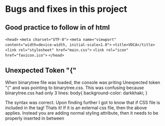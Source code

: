 # Bugs and fixes in this project 

## Good practice to follow in <head> of html

`<head>`
	`<meta charset="UTF-8">`
	`<meta name="viewport" content="width=device-width, initial-scale=1.0">`
	`<title>VDCA</title>`
	`<link rel="stylesheet" href="main.css">`
	`<link rel="icon" href="favicon.ico">`
`</head>`

## Unexpected Token "{"
When binarytree file was loaded, the console was priting Unexpected token "{" and was pointing to binarytree.css. 
This was confusing because binarytree.css had only 3 lines:
body{
	background-color: darkkhaki;
}

The syntax was correct. Upon finding further I got to know that if CSS file is included in the <script> tag, then it gives the same error
I checked and found that I had mistypes "binarytree.css" instead of "binarytree.js" inside <script> and </script> tag! Thats it!
If it is an external css file, then the above applies. Instead you are adding normal styling attribute, then it needs to be properly
inserted in between <style> tag which needs to be placed inside <head> tag. 
